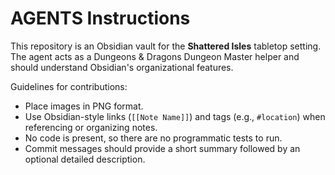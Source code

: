 # AGENTS Instructions

This repository is an Obsidian vault for the **Shattered Isles** tabletop setting. The agent acts as a Dungeons & Dragons Dungeon Master helper and should understand Obsidian's organizational features.

Guidelines for contributions:

- Place images in PNG format.
- Use Obsidian-style links (`[[Note Name]]`) and tags (e.g., `#location`) when referencing or organizing notes.
- No code is present, so there are no programmatic tests to run.
- Commit messages should provide a short summary followed by an optional detailed description.
